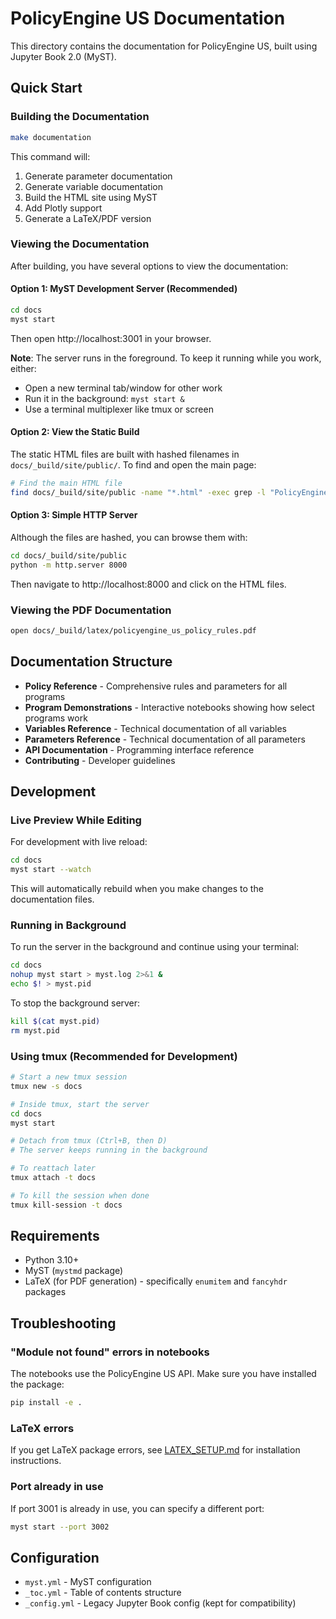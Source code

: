 # PolicyEngine US Documentation

This directory contains the documentation for PolicyEngine US, built using Jupyter Book 2.0 (MyST).

## Quick Start

### Building the Documentation

```bash
make documentation
```

This command will:
1. Generate parameter documentation
2. Generate variable documentation  
3. Build the HTML site using MyST
4. Add Plotly support
5. Generate a LaTeX/PDF version

### Viewing the Documentation

After building, you have several options to view the documentation:

#### Option 1: MyST Development Server (Recommended)

```bash
cd docs
myst start
```

Then open http://localhost:3001 in your browser.

**Note**: The server runs in the foreground. To keep it running while you work, either:
- Open a new terminal tab/window for other work
- Run it in the background: `myst start &`
- Use a terminal multiplexer like tmux or screen

#### Option 2: View the Static Build

The static HTML files are built with hashed filenames in `docs/_build/site/public/`. To find and open the main page:

```bash
# Find the main HTML file
find docs/_build/site/public -name "*.html" -exec grep -l "PolicyEngine US" {} \; | head -1 | xargs open
```

#### Option 3: Simple HTTP Server

Although the files are hashed, you can browse them with:

```bash
cd docs/_build/site/public
python -m http.server 8000
```

Then navigate to http://localhost:8000 and click on the HTML files.

### Viewing the PDF Documentation

```bash
open docs/_build/latex/policyengine_us_policy_rules.pdf
```

## Documentation Structure

- **Policy Reference** - Comprehensive rules and parameters for all programs
- **Program Demonstrations** - Interactive notebooks showing how select programs work
- **Variables Reference** - Technical documentation of all variables
- **Parameters Reference** - Technical documentation of all parameters
- **API Documentation** - Programming interface reference
- **Contributing** - Developer guidelines

## Development

### Live Preview While Editing

For development with live reload:

```bash
cd docs
myst start --watch
```

This will automatically rebuild when you make changes to the documentation files.

### Running in Background

To run the server in the background and continue using your terminal:

```bash
cd docs
nohup myst start > myst.log 2>&1 &
echo $! > myst.pid
```

To stop the background server:

```bash
kill $(cat myst.pid)
rm myst.pid
```

### Using tmux (Recommended for Development)

```bash
# Start a new tmux session
tmux new -s docs

# Inside tmux, start the server
cd docs
myst start

# Detach from tmux (Ctrl+B, then D)
# The server keeps running in the background

# To reattach later
tmux attach -t docs

# To kill the session when done
tmux kill-session -t docs
```

## Requirements

- Python 3.10+
- MyST (`mystmd` package)
- LaTeX (for PDF generation) - specifically `enumitem` and `fancyhdr` packages

## Troubleshooting

### "Module not found" errors in notebooks
The notebooks use the PolicyEngine US API. Make sure you have installed the package:
```bash
pip install -e .
```

### LaTeX errors
If you get LaTeX package errors, see [LATEX_SETUP.md](LATEX_SETUP.md) for installation instructions.

### Port already in use
If port 3001 is already in use, you can specify a different port:
```bash
myst start --port 3002
```

## Configuration

- `myst.yml` - MyST configuration
- `_toc.yml` - Table of contents structure
- `_config.yml` - Legacy Jupyter Book config (kept for compatibility)